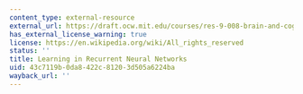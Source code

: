 ```yaml
---
content_type: external-resource
external_url: https://draft.ocw.mit.edu/courses/res-9-008-brain-and-cognitive-sciences-computational-tutorials/pages/5-learning-in-recurrent-neural-networks/
has_external_license_warning: true
license: https://en.wikipedia.org/wiki/All_rights_reserved
status: ''
title: Learning in Recurrent Neural Networks
uid: 43c7119b-0da8-422c-8120-3d505a6224ba
wayback_url: ''
---
```

